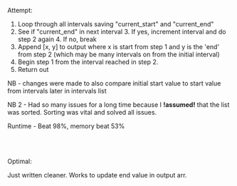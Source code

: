 Attempt:

1. Loop through all intervals saving "current_start" and "current_end"
2. See if "current_end" in next interval
    3. If yes, increment interval and do step 2 again
    4. If no, break
4. Append [x, y] to output where x is start from step 1 and y is the 'end' from step 2 (which may be many intervals on
   from the initial interval)
5. Begin step 1 from the interval reached in step 2.
6. Return out

NB - changes were made to also compare initial start value to start value from intervals later in intervals list

NB 2 - Had so many issues for a long time because I **!assumed!** that the list was sorted. Sorting was vital and solved
all issues.

Runtime - Beat 98%, memory beat 53%





<br>
<br>

Optimal:

Just written cleaner. Works to update end value in output arr.